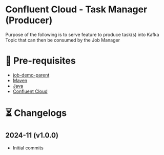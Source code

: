 Confluent Cloud - Task Manager (Producer)
===

Purpose of the following is to serve feature to produce task(s) into Kafka Topic that can then be consumed by the Job Manager



# 📒 Pre-requisites
* [job-demo-parent](https://github.com/krakenninja/confluent-flink-fraud-detection-demo/job-demo-parent)
* [Maven](https://maven.apache.org/download.cgi)
* [Java](https://www.java.com/en/)
* [Confluent Cloud](http://confluent.cloud)



# ⏳ Changelogs
## 2024-11 (v1.0.0)
* Initial commits